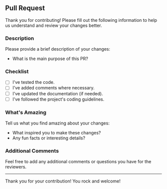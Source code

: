 ## Pull Request

Thank you for contributing! Please fill out the following information to help us understand and review your changes better.

### Description

Please provide a brief description of your changes:

- What is the main purpose of this PR?

### Checklist

- [ ] I've tested the code.
- [ ] I've added comments where necessary.
- [ ] I've updated the documentation (if needed).
- [ ] I've followed the project's coding guidelines.

### What's Amazing

Tell us what you find amazing about your changes:

- What inspired you to make these changes?
- Any fun facts or interesting details?

### Additional Comments

Feel free to add any additional comments or questions you have for the reviewers.

---

Thank you for your contribution! You rock and welcome!
